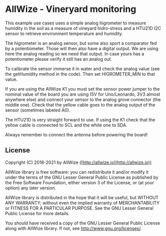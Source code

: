 # AllWize - Vineryard monitoring

This example use cases uses a simple analog higrometer to measure humidity in
the soil as a measure of vineyard hidro-stress and a HTU21D I2C sensor to
retrieve environment temperature and humidity.

The higrometer is an analog sensor, but some also sport a comparator fed by a
potentiometer. Those will then also have a digital output. We are using here the
analog reading so we need that output. In case yours has a potentiometer please verify
it still has an analog out.

To calibrate the sensor immerse it in water and check the analog value
(see the getHumidity method in the code). Then set HIGROMETER_MIN to that value.

If you are using the AllWize K1 you must set the sensor power jumper to the nominal value of
the board you are using (5V for Uno/Leonardo, 3V3 almost anywhere else) and
connect your sensor to the analog grove connector (the middle one).
Check that the yellow cable goes to the analog output of the sensor (sometimes labeled A0).

The HTU21D is very straight forward to use. If using the K1 check that the yellow cable is
connected to SCL and the white one to SDA.

Always remember to connect the antenna before powering the board!

## License

Copyright (C) 2018-2021 by AllWize ([http://allwize.io](http://allwize.io))

AllWize library is free software: you can redistribute it and/or modify
it under the terms of the GNU Lesser General Public License as published by
the Free Software Foundation, either version 3 of the License, or
(at your option) any later version.

AllWize library is distributed in the hope that it will be useful,
but WITHOUT ANY WARRANTY; without even the implied warranty of
MERCHANTABILITY or FITNESS FOR A PARTICULAR PURPOSE.  See the
GNU Lesser General Public License for more details.

You should have received a copy of the GNU Lesser General Public License
along with AllWize library.  If not, see <http://www.gnu.org/licenses/>.
